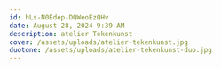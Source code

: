 ```yaml
---
id: hLs-N0Edep-DQWeoEzQHv
date: August 28, 2024 9:39 AM
description: atelier Tekenkunst
cover: /assets/uploads/atelier-tekenkunst.jpg
duotone: /assets/uploads/atelier-tekenkunst-duo.jpg
---
```


